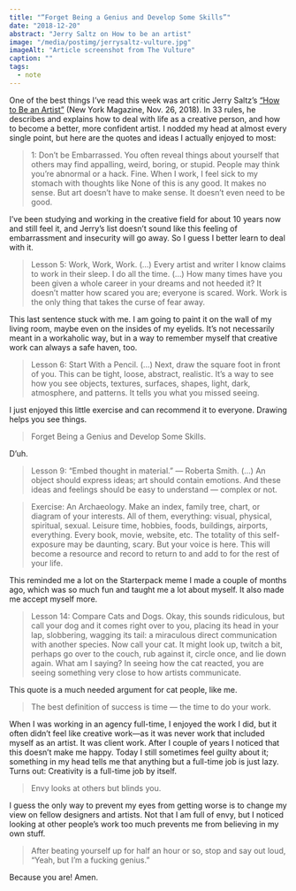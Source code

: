 ```yaml
---
title: "“Forget Being a Genius and Develop Some Skills”"
date: "2018-12-20"
abstract: "Jerry Saltz on How to be an artist"
image: "/media/postimg/jerrysaltz-vulture.jpg"
imageAlt: "Article screenshot from The Vulture"
caption: ""
tags: 
  - note
---
```


One of the best things I’ve read this week was art critic Jerry Saltz’s [“How to Be an Artist”](https://www.vulture.com/2018/11/jerry-saltz-how-to-be-an-artist.html) (New York Magazine, Nov. 26, 2018). In 33 rules, he describes and explains how to deal with life as a creative person, and how to become a better, more confident artist. I nodded my head at almost every single point, but here are the quotes and ideas I actually enjoyed to most:

> 1: Don’t be Embarrassed. You often reveal things about yourself that others may find appalling, weird, boring, or stupid. People may think you’re abnormal or a hack. Fine. When I work, I feel sick to my stomach with thoughts like None of this is any good. It makes no sense. But art doesn’t have to make sense. It doesn’t even need to be good.

I’ve been studying and working in the creative field for about 10 years now and still feel it, and Jerry’s list doesn’t sound like this feeling of embarrassment and insecurity will go away. So I guess I better learn to deal with it.

> Lesson 5: Work, Work, Work. (…) Every artist and writer I know claims to work in their sleep. I do all the time. (…) How many times have you been given a whole career in your dreams and not heeded it? It doesn’t matter how scared you are; everyone is scared. Work. Work is the only thing that takes the curse of fear away.

This last sentence stuck with me. I am going to paint it on the wall of my living room, maybe even on the insides of my eyelids. It’s not necessarily meant in a workaholic way, but in a way to remember myself that creative work can always a safe haven, too.

> Lesson 6: Start With a Pencil. (…) Next, draw the square foot in front of you. This can be tight, loose, abstract, realistic. It’s a way to see how you see objects, textures, surfaces, shapes, light, dark, atmosphere, and patterns. It tells you what you missed seeing.

I just enjoyed this little exercise and can recommend it to everyone. Drawing helps you see things.

> Forget Being a Genius and Develop Some Skills.

D’uh.

> Lesson 9: “Embed thought in material.” — Roberta Smith. (…) An object should express ideas; art should contain emotions. And these ideas and feelings should be easy to understand — complex or not.

> Exercise: An Archaeology. Make an index, family tree, chart, or diagram of your interests. All of them, everything: visual, physical, spiritual, sexual. Leisure time, hobbies, foods, buildings, airports, everything. Every book, movie, website, etc. The totality of this self-exposure may be daunting, scary. But your voice is here. This will become a resource and record to return to and add to for the rest of your life.

This reminded me a lot on the Starterpack meme I made a couple of months ago, which was so much fun and taught me a lot about myself. It also made me accept myself more.

> Lesson 14: Compare Cats and Dogs. Okay, this sounds ridiculous, but call your dog and it comes right over to you, placing its head in your lap, slobbering, wagging its tail: a miraculous direct communication with another species. Now call your cat. It might look up, twitch a bit, perhaps go over to the couch, rub against it, circle once, and lie down again. What am I saying? In seeing how the cat reacted, you are seeing something very close to how artists communicate.

This quote is a much needed argument for cat people, like me.

> The best definition of success is time — the time to do your work.

When I was working in an agency full-time, I enjoyed the work I did, but it often didn’t feel like creative work—as it was never work that included myself as an artist. It was client work. After I couple of years I noticed that this doesn’t make me happy. Today I still sometimes feel guilty about it; something in my head tells me that anything but a full-time job is just lazy. Turns out: Creativity is a full-time job by itself.

> Envy looks at others but blinds you.

I guess the only way to prevent my eyes from getting worse is to change my view on fellow designers and artists. Not that I am full of envy, but I noticed looking at other people’s work too much prevents me from believing in my own stuff.

> After beating yourself up for half an hour or so, stop and say out loud, “Yeah, but I’m a fucking genius.”

Because you are! Amen.